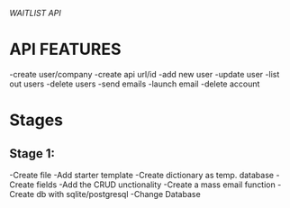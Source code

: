 *WAITLIST API*

# API FEATURES
-create user/company
-create api url/id
-add new user
-update user
-list out users
-delete users
-send emails
-launch email
-delete account 

# Stages
## Stage 1:
-Create file
-Add starter template
-Create dictionary as temp. database
-Create fields 
-Add the CRUD unctionality
-Create a mass email function
-Create db with sqlite/postgresql
-Change Database 